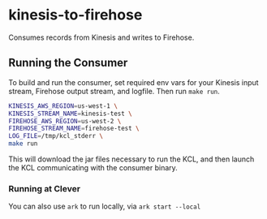 # kinesis-to-firehose

Consumes records from Kinesis and writes to Firehose.

## Running the Consumer

To build and run the consumer, set required env vars for your Kinesis input stream, Firehose output stream, and logfile. Then run `make run`.

``` bash
KINESIS_AWS_REGION=us-west-1 \
KINESIS_STREAM_NAME=kinesis-test \
FIREHOSE_AWS_REGION=us-west-2 \
FIREHOSE_STREAM_NAME=firehose-test \
LOG_FILE=/tmp/kcl_stderr \
make run
```

This will download the jar files necessary to run the KCL, and then launch the KCL communicating with the consumer binary.

### Running at Clever

You can also use `ark` to run locally, via `ark start --local`
